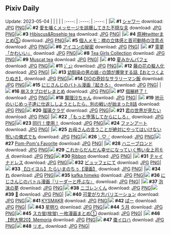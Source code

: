 ## Pixiv Daily
Update: 2023-05-04
|      |      |      |
| :----: | :----: | :----: |
|![](https://pixiv.microyu.workers.dev/c/240x480/img-master/img/2023/05/02/06/00/09/107724577_p0_master1200.jpg) **#1** [シャワー](https://www.pixiv.net/artworks/107724577) download: [JPG](https://pixiv.microyu.workers.dev/img-original/img/2023/05/02/06/00/09/107724577_p0.jpg) [PNG](https://pixiv.microyu.workers.dev/img-original/img/2023/05/02/06/00/09/107724577_p0.png)|![](https://pixiv.microyu.workers.dev/c/240x480/img-master/img/2023/05/03/18/00/33/107771342_p0_master1200.jpg) **#2** [愛を囁くメッセージを誤爆してきた不穏な夫](https://www.pixiv.net/artworks/107771342) download: [JPG](https://pixiv.microyu.workers.dev/img-original/img/2023/05/03/18/00/33/107771342_p0.jpg) [PNG](https://pixiv.microyu.workers.dev/img-original/img/2023/05/03/18/00/33/107771342_p0.png)|![](https://pixiv.microyu.workers.dev/c/240x480/img-master/img/2023/05/02/00/03/49/107717699_p0_master1200.jpg) **#3** [Hibiscus&Rosehip tea](https://www.pixiv.net/artworks/107717699) download: [JPG](https://pixiv.microyu.workers.dev/img-original/img/2023/05/02/00/03/49/107717699_p0.jpg) [PNG](https://pixiv.microyu.workers.dev/img-original/img/2023/05/02/00/03/49/107717699_p0.png)|
|![](https://pixiv.microyu.workers.dev/c/240x480/img-master/img/2023/05/03/00/03/41/107750642_p0_master1200.jpg) **#4** [原神twitterまとめ⑤](https://www.pixiv.net/artworks/107750642) download: [JPG](https://pixiv.microyu.workers.dev/img-original/img/2023/05/03/00/03/41/107750642_p0.jpg) [PNG](https://pixiv.microyu.workers.dev/img-original/img/2023/05/03/00/03/41/107750642_p0.png)|![](https://pixiv.microyu.workers.dev/c/240x480/img-master/img/2023/05/02/07/00/13/107725354_p0_master1200.jpg) **#5** [個人メモ：襟の立体感と首可動時の注意点](https://www.pixiv.net/artworks/107725354) download: [JPG](https://pixiv.microyu.workers.dev/img-original/img/2023/05/02/07/00/13/107725354_p0.jpg) [PNG](https://pixiv.microyu.workers.dev/img-original/img/2023/05/02/07/00/13/107725354_p0.png)|![](https://pixiv.microyu.workers.dev/c/240x480/img-master/img/2023/05/02/00/02/00/107717537_p0_master1200.jpg) **#6** [アイコンの秘密](https://www.pixiv.net/artworks/107717537) download: [JPG](https://pixiv.microyu.workers.dev/img-original/img/2023/05/02/00/02/00/107717537_p0.jpg) [PNG](https://pixiv.microyu.workers.dev/img-original/img/2023/05/02/00/02/00/107717537_p0.png)|
|![](https://pixiv.microyu.workers.dev/c/240x480/img-master/img/2023/05/02/00/23/20/107718331_p0_master1200.jpg) **#7** [霊夢「かわいい」](https://www.pixiv.net/artworks/107718331) download: [JPG](https://pixiv.microyu.workers.dev/img-original/img/2023/05/02/00/23/20/107718331_p0.jpg) [PNG](https://pixiv.microyu.workers.dev/img-original/img/2023/05/02/00/23/20/107718331_p0.png)|![](https://pixiv.microyu.workers.dev/c/240x480/img-master/img/2023/05/03/00/02/17/107750530_p0_master1200.jpg) **#8** [Tea Girls Collection](https://www.pixiv.net/artworks/107750530) download: [JPG](https://pixiv.microyu.workers.dev/img-original/img/2023/05/03/00/02/17/107750530_p0.jpg) [PNG](https://pixiv.microyu.workers.dev/img-original/img/2023/05/03/00/02/17/107750530_p0.png)|![](https://pixiv.microyu.workers.dev/c/240x480/img-master/img/2023/05/03/00/00/13/107750276_p0_master1200.jpg) **#9** [Muscat tea](https://www.pixiv.net/artworks/107750276) download: [JPG](https://pixiv.microyu.workers.dev/img-original/img/2023/05/03/00/00/13/107750276_p0.jpg) [PNG](https://pixiv.microyu.workers.dev/img-original/img/2023/05/03/00/00/13/107750276_p0.png)|
|![](https://pixiv.microyu.workers.dev/c/240x480/img-master/img/2023/05/02/20/30/01/107742258_p0_master1200.jpg) **#10** [夏みかんパフェ](https://www.pixiv.net/artworks/107742258) download: [JPG](https://pixiv.microyu.workers.dev/img-original/img/2023/05/02/20/30/01/107742258_p0.jpg) [PNG](https://pixiv.microyu.workers.dev/img-original/img/2023/05/02/20/30/01/107742258_p0.png)|![](https://pixiv.microyu.workers.dev/c/240x480/img-master/img/2023/05/02/00/01/33/107717477_p0_master1200.jpg) **#11** [ｼﾞｭﾝ](https://www.pixiv.net/artworks/107717477) download: [JPG](https://pixiv.microyu.workers.dev/img-original/img/2023/05/02/00/01/33/107717477_p0.jpg) [PNG](https://pixiv.microyu.workers.dev/img-original/img/2023/05/02/00/01/33/107717477_p0.png)|![](https://pixiv.microyu.workers.dev/c/240x480/img-master/img/2023/05/02/00/01/25/107717458_p0_master1200.jpg) **#12** [藤の花の擬人化](https://www.pixiv.net/artworks/107717458) download: [JPG](https://pixiv.microyu.workers.dev/img-original/img/2023/05/02/00/01/25/107717458_p0.jpg) [PNG](https://pixiv.microyu.workers.dev/img-original/img/2023/05/02/00/01/25/107717458_p0.png)|
|![](https://pixiv.microyu.workers.dev/c/240x480/img-master/img/2023/05/02/12/01/47/107730034_p0_master1200.jpg) **#13** [幼馴染の男の娘♂の頭が爆発する話【おとつくよりぬき】](https://www.pixiv.net/artworks/107730034) download: [JPG](https://pixiv.microyu.workers.dev/img-original/img/2023/05/02/12/01/47/107730034_p0.jpg) [PNG](https://pixiv.microyu.workers.dev/img-original/img/2023/05/02/12/01/47/107730034_p0.png)|![](https://pixiv.microyu.workers.dev/c/240x480/img-master/img/2023/05/03/13/29/40/107765414_p0_master1200.jpg) **#14** [DIOの奇妙なサラリーマン飯](https://www.pixiv.net/artworks/107765414) download: [JPG](https://pixiv.microyu.workers.dev/img-original/img/2023/05/03/13/29/40/107765414_p0.jpg) [PNG](https://pixiv.microyu.workers.dev/img-original/img/2023/05/03/13/29/40/107765414_p0.png)|![](https://pixiv.microyu.workers.dev/c/240x480/img-master/img/2023/05/02/18/05/18/107737731_p0_master1200.jpg) **#15** [にじさんじのバトル漫画『起きろ』](https://www.pixiv.net/artworks/107737731) download: [JPG](https://pixiv.microyu.workers.dev/img-original/img/2023/05/02/18/05/18/107737731_p0.jpg) [PNG](https://pixiv.microyu.workers.dev/img-original/img/2023/05/02/18/05/18/107737731_p0.png)|
|![](https://pixiv.microyu.workers.dev/c/240x480/img-master/img/2023/05/02/23/21/09/107748814_p0_master1200.jpg) **#16** [崩スタブロゼレまとめ](https://www.pixiv.net/artworks/107748814) download: [JPG](https://pixiv.microyu.workers.dev/img-original/img/2023/05/02/23/21/09/107748814_p0.jpg) [PNG](https://pixiv.microyu.workers.dev/img-original/img/2023/05/02/23/21/09/107748814_p0.png)|![](https://pixiv.microyu.workers.dev/c/240x480/img-master/img/2023/05/02/00/01/11/107717429_p0_master1200.jpg) **#17** [個展終了！](https://www.pixiv.net/artworks/107717429) download: [JPG](https://pixiv.microyu.workers.dev/img-original/img/2023/05/02/00/01/11/107717429_p0.jpg) [PNG](https://pixiv.microyu.workers.dev/img-original/img/2023/05/02/00/01/11/107717429_p0.png)|![](https://pixiv.microyu.workers.dev/c/240x480/img-master/img/2023/05/03/00/02/11/107750518_p0_master1200.jpg) **#18** [魔理沙ちゃん](https://www.pixiv.net/artworks/107750518) download: [JPG](https://pixiv.microyu.workers.dev/img-original/img/2023/05/03/00/02/11/107750518_p0.jpg) [PNG](https://pixiv.microyu.workers.dev/img-original/img/2023/05/03/00/02/11/107750518_p0.png)|
|![](https://pixiv.microyu.workers.dev/c/240x480/img-master/img/2023/05/02/11/02/46/107728903_p0_master1200.jpg) **#19** [地元のいじめっ子達に仕返ししようとしたら、別の戦いが始まった8話](https://www.pixiv.net/artworks/107728903) download: [JPG](https://pixiv.microyu.workers.dev/img-original/img/2023/05/02/11/02/46/107728903_p0.jpg) [PNG](https://pixiv.microyu.workers.dev/img-original/img/2023/05/02/11/02/46/107728903_p0.png)|![](https://pixiv.microyu.workers.dev/c/240x480/img-master/img/2023/05/02/10/03/30/107728011_p0_master1200.jpg) **#20** [瑠璃クラゲ](https://www.pixiv.net/artworks/107728011) download: [JPG](https://pixiv.microyu.workers.dev/img-original/img/2023/05/02/10/03/30/107728011_p0.jpg) [PNG](https://pixiv.microyu.workers.dev/img-original/img/2023/05/02/10/03/30/107728011_p0.png)|![](https://pixiv.microyu.workers.dev/c/240x480/img-master/img/2023/05/02/00/11/21/107718097_p0_master1200.jpg) **#21** [君の世界が見たい](https://www.pixiv.net/artworks/107718097) download: [JPG](https://pixiv.microyu.workers.dev/img-original/img/2023/05/02/00/11/21/107718097_p0.jpg) [PNG](https://pixiv.microyu.workers.dev/img-original/img/2023/05/02/00/11/21/107718097_p0.png)|
|![](https://pixiv.microyu.workers.dev/c/240x480/img-master/img/2023/05/02/17/02/08/107735906_p0_master1200.jpg) **#22** [「もっと堕落してからにしろ」](https://www.pixiv.net/artworks/107735906) download: [JPG](https://pixiv.microyu.workers.dev/img-original/img/2023/05/02/17/02/08/107735906_p0.jpg) [PNG](https://pixiv.microyu.workers.dev/img-original/img/2023/05/02/17/02/08/107735906_p0.png)|![](https://pixiv.microyu.workers.dev/c/240x480/img-master/img/2023/05/02/12/24/31/107730458_p0_master1200.jpg) **#23** [同行！使用！](https://www.pixiv.net/artworks/107730458) download: [JPG](https://pixiv.microyu.workers.dev/img-original/img/2023/05/02/12/24/31/107730458_p0.jpg) [PNG](https://pixiv.microyu.workers.dev/img-original/img/2023/05/02/12/24/31/107730458_p0.png)|![](https://pixiv.microyu.workers.dev/c/240x480/img-master/img/2023/05/02/18/40/03/107738780_p0_master1200.jpg) **#24** [ファンアート](https://www.pixiv.net/artworks/107738780) download: [JPG](https://pixiv.microyu.workers.dev/img-original/img/2023/05/02/18/40/03/107738780_p0.jpg) [PNG](https://pixiv.microyu.workers.dev/img-original/img/2023/05/02/18/40/03/107738780_p0.png)|
|![](https://pixiv.microyu.workers.dev/c/240x480/img-master/img/2023/05/02/00/00/43/107717370_p0_master1200.jpg) **#25** [お母さんの言うことが絶対にやってはいけない呪いの儀式でも](https://www.pixiv.net/artworks/107717370) download: [JPG](https://pixiv.microyu.workers.dev/img-original/img/2023/05/02/00/00/43/107717370_p0.jpg) [PNG](https://pixiv.microyu.workers.dev/img-original/img/2023/05/02/00/00/43/107717370_p0.png)|![](https://pixiv.microyu.workers.dev/c/240x480/img-master/img/2023/05/02/19/33/54/107740458_p0_master1200.jpg) **#26** [𓆩 ♡ 𓆪](https://www.pixiv.net/artworks/107740458) download: [JPG](https://pixiv.microyu.workers.dev/img-original/img/2023/05/02/19/33/54/107740458_p0.jpg) [PNG](https://pixiv.microyu.workers.dev/img-original/img/2023/05/02/19/33/54/107740458_p0.png)|![](https://pixiv.microyu.workers.dev/c/240x480/img-master/img/2023/05/02/01/02/12/107719942_p0_master1200.jpg) **#27** [Pom-Pom's Favorite](https://www.pixiv.net/artworks/107719942) download: [JPG](https://pixiv.microyu.workers.dev/img-original/img/2023/05/02/01/02/12/107719942_p0.jpg) [PNG](https://pixiv.microyu.workers.dev/img-original/img/2023/05/02/01/02/12/107719942_p0.png)|
|![](https://pixiv.microyu.workers.dev/c/240x480/img-master/img/2023/05/02/00/00/07/107717276_p0_master1200.jpg) **#28** [ハニーブロンド](https://www.pixiv.net/artworks/107717276) download: [JPG](https://pixiv.microyu.workers.dev/img-original/img/2023/05/02/00/00/07/107717276_p0.jpg) [PNG](https://pixiv.microyu.workers.dev/img-original/img/2023/05/02/00/00/07/107717276_p0.png)|![](https://pixiv.microyu.workers.dev/c/240x480/img-master/img/2023/05/02/17/01/46/107735893_p0_master1200.jpg) **#29** [これからだんだん幸せになっていく怖い女上司６４](https://www.pixiv.net/artworks/107735893) download: [JPG](https://pixiv.microyu.workers.dev/img-original/img/2023/05/02/17/01/46/107735893_p0.jpg) [PNG](https://pixiv.microyu.workers.dev/img-original/img/2023/05/02/17/01/46/107735893_p0.png)|![](https://pixiv.microyu.workers.dev/c/240x480/img-master/img/2023/05/03/16/24/57/107768947_p0_master1200.jpg) **#30** [Ribbon](https://www.pixiv.net/artworks/107768947) download: [JPG](https://pixiv.microyu.workers.dev/img-original/img/2023/05/03/16/24/57/107768947_p0.jpg) [PNG](https://pixiv.microyu.workers.dev/img-original/img/2023/05/03/16/24/57/107768947_p0.png)|
|![](https://pixiv.microyu.workers.dev/c/240x480/img-master/img/2023/05/02/00/00/47/107717380_p0_master1200.jpg) **#31** [チャイナドレス](https://www.pixiv.net/artworks/107717380) download: [JPG](https://pixiv.microyu.workers.dev/img-original/img/2023/05/02/00/00/47/107717380_p0.jpg) [PNG](https://pixiv.microyu.workers.dev/img-original/img/2023/05/02/00/00/47/107717380_p0.png)|![](https://pixiv.microyu.workers.dev/c/240x480/img-master/img/2023/05/02/01/53/42/107721208_p0_master1200.jpg) **#32** [ビュッフェにて](https://www.pixiv.net/artworks/107721208) download: [JPG](https://pixiv.microyu.workers.dev/img-original/img/2023/05/02/01/53/42/107721208_p0.jpg) [PNG](https://pixiv.microyu.workers.dev/img-original/img/2023/05/02/01/53/42/107721208_p0.png)|![](https://pixiv.microyu.workers.dev/c/240x480/img-master/img/2023/05/03/15/34/36/107759653_p0_master1200.jpg) **#33** [【ロイヨル】たらいまのちぅ【漫画】](https://www.pixiv.net/artworks/107759653) download: [JPG](https://pixiv.microyu.workers.dev/img-original/img/2023/05/03/15/34/36/107759653_p0.jpg) [PNG](https://pixiv.microyu.workers.dev/img-original/img/2023/05/03/15/34/36/107759653_p0.png)|
|![](https://pixiv.microyu.workers.dev/c/240x480/img-master/img/2023/05/02/06/57/50/107724155_p0_master1200.jpg) **#34** [れ](https://www.pixiv.net/artworks/107724155) download: [JPG](https://pixiv.microyu.workers.dev/img-original/img/2023/05/02/06/57/50/107724155_p0.jpg) [PNG](https://pixiv.microyu.workers.dev/img-original/img/2023/05/02/06/57/50/107724155_p0.png)|![](https://pixiv.microyu.workers.dev/c/240x480/img-master/img/2023/05/02/00/14/04/107718196_p0_master1200.jpg) **#35** [kafka himeko](https://www.pixiv.net/artworks/107718196) download: [JPG](https://pixiv.microyu.workers.dev/img-original/img/2023/05/02/00/14/04/107718196_p0.jpg) [PNG](https://pixiv.microyu.workers.dev/img-original/img/2023/05/02/00/14/04/107718196_p0.png)|![](https://pixiv.microyu.workers.dev/c/240x480/img-master/img/2023/05/03/22/01/51/107779327_p0_master1200.jpg) **#36** [にじさんじのバトル漫画『リーダーと呼ぶな』](https://www.pixiv.net/artworks/107779327) download: [JPG](https://pixiv.microyu.workers.dev/img-original/img/2023/05/03/22/01/51/107779327_p0.jpg) [PNG](https://pixiv.microyu.workers.dev/img-original/img/2023/05/03/22/01/51/107779327_p0.png)|
|![](https://pixiv.microyu.workers.dev/c/240x480/img-master/img/2023/05/02/11/44/20/107729631_p0_master1200.jpg) **#37** [泡沫の夢](https://www.pixiv.net/artworks/107729631) download: [JPG](https://pixiv.microyu.workers.dev/img-original/img/2023/05/02/11/44/20/107729631_p0.jpg) [PNG](https://pixiv.microyu.workers.dev/img-original/img/2023/05/02/11/44/20/107729631_p0.png)|![](https://pixiv.microyu.workers.dev/c/240x480/img-master/img/2023/05/02/15/22/48/107733749_p0_master1200.jpg) **#38** [ニゴレンくん](https://www.pixiv.net/artworks/107733749) download: [JPG](https://pixiv.microyu.workers.dev/img-original/img/2023/05/02/15/22/48/107733749_p0.jpg) [PNG](https://pixiv.microyu.workers.dev/img-original/img/2023/05/02/15/22/48/107733749_p0.png)|![](https://pixiv.microyu.workers.dev/c/240x480/img-master/img/2023/05/02/22/03/22/107745828_p0_master1200.jpg) **#39** [🌸](https://www.pixiv.net/artworks/107745828) download: [JPG](https://pixiv.microyu.workers.dev/img-original/img/2023/05/02/22/03/22/107745828_p0.jpg) [PNG](https://pixiv.microyu.workers.dev/img-original/img/2023/05/02/22/03/22/107745828_p0.png)|
|![](https://pixiv.microyu.workers.dev/c/240x480/img-master/img/2023/05/03/13/41/40/107765058_p0_master1200.jpg) **#40** [可愛がり方バリエーション](https://www.pixiv.net/artworks/107765058) download: [JPG](https://pixiv.microyu.workers.dev/img-original/img/2023/05/03/13/41/40/107765058_p0.jpg) [PNG](https://pixiv.microyu.workers.dev/img-original/img/2023/05/03/13/41/40/107765058_p0.png)|![](https://pixiv.microyu.workers.dev/c/240x480/img-master/img/2023/05/02/00/03/00/107717624_p0_master1200.jpg) **#41** [KYSMAKR](https://www.pixiv.net/artworks/107717624) download: [JPG](https://pixiv.microyu.workers.dev/img-original/img/2023/05/02/00/03/00/107717624_p0.jpg) [PNG](https://pixiv.microyu.workers.dev/img-original/img/2023/05/02/00/03/00/107717624_p0.png)|![](https://pixiv.microyu.workers.dev/c/240x480/img-master/img/2023/05/03/11/39/32/107763044_p0_master1200.jpg) **#42** [ぱー](https://www.pixiv.net/artworks/107763044) download: [JPG](https://pixiv.microyu.workers.dev/img-original/img/2023/05/03/11/39/32/107763044_p0.jpg) [PNG](https://pixiv.microyu.workers.dev/img-original/img/2023/05/03/11/39/32/107763044_p0.png)|
|![](https://pixiv.microyu.workers.dev/c/240x480/img-master/img/2023/05/02/11/20/13/107729171_p0_master1200.jpg) **#43** [星明り](https://www.pixiv.net/artworks/107729171) download: [JPG](https://pixiv.microyu.workers.dev/img-original/img/2023/05/02/11/20/13/107729171_p0.jpg) [PNG](https://pixiv.microyu.workers.dev/img-original/img/2023/05/02/11/20/13/107729171_p0.png)|![](https://pixiv.microyu.workers.dev/c/240x480/img-master/img/2023/05/02/21/20/41/107744123_p0_master1200.jpg) **#44** [５月](https://www.pixiv.net/artworks/107744123) download: [JPG](https://pixiv.microyu.workers.dev/img-original/img/2023/05/02/21/20/41/107744123_p0.jpg) [PNG](https://pixiv.microyu.workers.dev/img-original/img/2023/05/02/21/20/41/107744123_p0.png)|![](https://pixiv.microyu.workers.dev/c/240x480/img-master/img/2023/05/03/17/46/50/107747162_p0_master1200.jpg) **#45** [スカ蛍(放蛍) 一枚漫画まとめ①](https://www.pixiv.net/artworks/107747162) download: [JPG](https://pixiv.microyu.workers.dev/img-original/img/2023/05/03/17/46/50/107747162_p0.jpg) [PNG](https://pixiv.microyu.workers.dev/img-original/img/2023/05/03/17/46/50/107747162_p0.png)|
|![](https://pixiv.microyu.workers.dev/c/240x480/img-master/img/2023/05/02/11/50/20/107729732_p0_master1200.jpg) **#46** [【例大祭20】Memoria](https://www.pixiv.net/artworks/107729732) download: [JPG](https://pixiv.microyu.workers.dev/img-original/img/2023/05/02/11/50/20/107729732_p0.jpg) [PNG](https://pixiv.microyu.workers.dev/img-original/img/2023/05/02/11/50/20/107729732_p0.png)|![](https://pixiv.microyu.workers.dev/c/240x480/img-master/img/2023/05/02/00/00/08/107717278_p0_master1200.jpg) **#47** [棗イロハ](https://www.pixiv.net/artworks/107717278) download: [JPG](https://pixiv.microyu.workers.dev/img-original/img/2023/05/02/00/00/08/107717278_p0.jpg) [PNG](https://pixiv.microyu.workers.dev/img-original/img/2023/05/02/00/00/08/107717278_p0.png)|![](https://pixiv.microyu.workers.dev/c/240x480/img-master/img/2023/05/02/00/01/16/107717437_p0_master1200.jpg) **#48** [リオ..](https://www.pixiv.net/artworks/107717437) download: [JPG](https://pixiv.microyu.workers.dev/img-original/img/2023/05/02/00/01/16/107717437_p0.jpg) [PNG](https://pixiv.microyu.workers.dev/img-original/img/2023/05/02/00/01/16/107717437_p0.png)|
